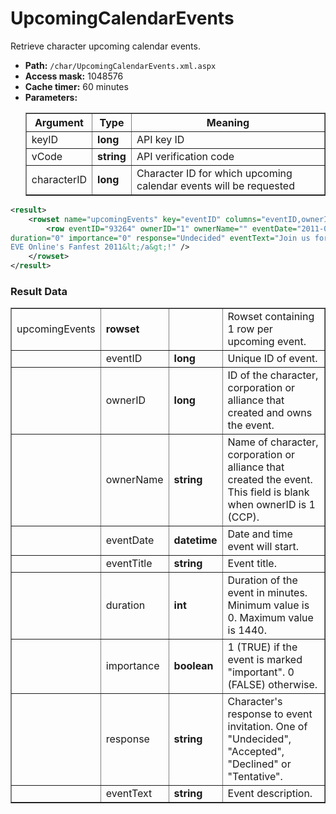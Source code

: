 # UpcomingCalendarEvents
Retrieve character upcoming calendar events.

* __Path:__ ``/char/UpcomingCalendarEvents.xml.aspx``
* __Access mask:__ 1048576
* __Cache timer:__ 60 minutes
* __Parameters:__
    <table border="1">
        <tbody>
            <tr>
                <th>Argument</th>
                <th>Type</th>
                <th>Meaning</th>
            </tr>
            <tr>
                <td>keyID</td>
                <td><strong>long</strong></td>
                <td>API key ID</td>
            </tr>
            <tr>
                <td>vCode</td>
                <td><strong>string</strong></td>
                <td>API verification code</td>
            </tr>
            <tr>
                <td>characterID</td>
                <td><strong>long</strong></td>
                <td>Character ID for which upcoming calendar events will be requested</td>
            </tr>
        </tbody>
    </table>

```xml
<result>
    <rowset name="upcomingEvents" key="eventID" columns="eventID,ownerID,ownerName,eventDate,eventTitle,duration,importance,response,eventText">
        <row eventID="93264" ownerID="1" ownerName="" eventDate="2011-03-26 09:00:00" eventTitle="EVE Online Fanfest 2011" 
duration="0" importance="0" response="Undecided" eventText="Join us for &lt;a href=&quot;http://fanfest.eveonline.com/&quot;&gt;
EVE Online's Fanfest 2011&lt;/a&gt;!" />
    </rowset>
</result>
```

### Result Data

<table border="1">
    <tbody>
        <tr>
            <td>upcomingEvents</td>
            <td><strong>rowset</strong></td>
            <td></td>
            <td>Rowset containing 1 row per upcoming event.</td>
        </tr>
        <tr>
            <td></td>
            <td>eventID</td>
            <td><strong>long</strong></td>
            <td>Unique ID of event.</td>
        </tr>
        <tr>
            <td></td>
            <td>ownerID</td>
            <td><strong>long</strong></td>
            <td>ID of the character, corporation or alliance that created and owns the event.</td>
        </tr>
        <tr>
            <td></td>
            <td>ownerName</td>
            <td><strong>string</strong></td>
            <td>Name of character, corporation or alliance that created the event.  This field is blank when ownerID is 1 (CCP).</td>
        </tr>
        <tr>
            <td></td>
            <td>eventDate</td>
            <td><strong>datetime</strong></td>
            <td>Date and time event will start.</td>
        </tr>
        <tr>
            <td></td>
            <td>eventTitle</td>
            <td><strong>string</strong></td>
            <td>Event title.</td>
        </tr>
        <tr>
            <td></td>
            <td>duration</td>
            <td><strong>int</strong></td>
            <td>Duration of the event in minutes.  Minimum value is 0.  Maximum value is 1440.</td>
        </tr>
        <tr>
            <td></td>
            <td>importance</td>
            <td><strong>boolean</strong></td>
            <td>1 (TRUE) if the event is marked "important".  0 (FALSE) otherwise.</td>
        </tr>
        <tr>
            <td></td>
            <td>response</td>
            <td><strong>string</strong></td>
            <td>Character's response to event invitation.  One of "Undecided", "Accepted", "Declined" or "Tentative".</td>
        </tr>
        <tr>
            <td></td>
            <td>eventText</td>
            <td><strong>string</strong></td>
            <td>Event description.</td>
        </tr>
    </tbody>
</table>
